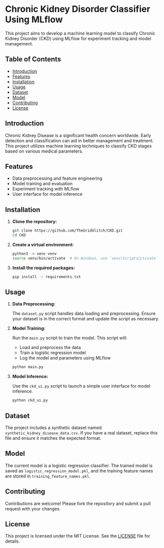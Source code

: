 # Chronic Kidney Disorder Classifier Using MLflow

This project aims to develop a machine learning model to classify Chronic Kidney Disorder (CKD) using MLflow for experiment tracking and model management.

## Table of Contents

- [Introduction](#introduction)
- [Features](#features)
- [Installation](#installation)
- [Usage](#usage)
- [Dataset](#dataset)
- [Model](#model)
- [Contributing](#contributing)
- [License](#license)

## Introduction

Chronic Kidney Disease is a significant health concern worldwide. Early detection and classification can aid in better management and treatment. This project utilizes machine learning techniques to classify CKD stages based on various medical parameters.

## Features

- Data preprocessing and feature engineering
- Model training and evaluation
- Experiment tracking with MLflow
- User interface for model inference

## Installation

1. **Clone the repository:**

   ```bash
   git clone https://github.com/TheGridGlitch/CKD.git
   cd CKD
   ```

2. **Create a virtual environment:**

   ```bash
   python3 -m venv venv
   source venv/bin/activate  # On Windows, use `venv\Scriptsctivate`
   ```

3. **Install the required packages:**

   ```bash
   pip install -r requirements.txt
   ```

## Usage

1. **Data Preprocessing:**

   The `dataset.py` script handles data loading and preprocessing. Ensure your dataset is in the correct format and update the script as necessary.

2. **Model Training:**

   Run the `main.py` script to train the model. This script will:

   - Load and preprocess the data
   - Train a logistic regression model
   - Log the model and parameters using MLflow

   ```bash
   python main.py
   ```

3. **Model Inference:**

   Use the `ckd_ui.py` script to launch a simple user interface for model inference.

   ```bash
   python ckd_ui.py
   ```

## Dataset

The project includes a synthetic dataset named `synthetic_kidney_disease_data.csv`. If you have a real dataset, replace this file and ensure it matches the expected format.

## Model

The current model is a logistic regression classifier. The trained model is saved as `logistic_regression_model.pkl`, and the training feature names are stored in `training_feature_names.pkl`.

## Contributing

Contributions are welcome! Please fork the repository and submit a pull request with your changes.

## License

This project is licensed under the MIT License. See the [LICENSE](LICENSE) file for details.
